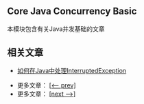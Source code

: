 ## Core Java Concurrency Basic

本模块包含有关Java并发基础的文章

## 相关文章

+ [如何在Java中处理InterruptedException](docs/如何在Java中处理InterruptedException.md)

- 更多文章： [[<-- prev]](../java-concurrency-basic-2/README.md)
- 更多文章： [[next -->]](../java-concurrency-advanced-1/README.md)